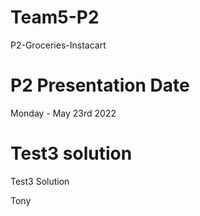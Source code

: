 # Team5-P2
P2-Groceries-Instacart
# P2 Presentation Date
Monday  - May 23rd 2022
# Test3 solution
Test3 Solution

Tony

